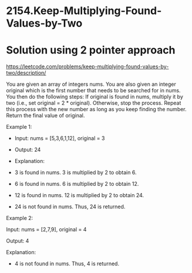 # 2154.Keep-Multiplying-Found-Values-by-Two
# Solution using 2 pointer approach
https://leetcode.com/problems/keep-multiplying-found-values-by-two/description/ 


You are given an array of integers nums. You are also given an integer original which is the first number that needs to be searched for in nums.
You then do the following steps:
If original is found in nums, multiply it by two (i.e., set original = 2 * original).
Otherwise, stop the process.
Repeat this process with the new number as long as you keep finding the number.
Return the final value of original.

Example 1:
- Input: nums = [5,3,6,1,12], original = 3
- Output: 24

- Explanation: 
- 3 is found in nums. 3 is multiplied by 2 to obtain 6.
- 6 is found in nums. 6 is multiplied by 2 to obtain 12.
- 12 is found in nums. 12 is multiplied by 2 to obtain 24.
- 24 is not found in nums. Thus, 24 is returned.

Example 2:

Input: nums = [2,7,9], original = 4

Output: 4

Explanation:
- 4 is not found in nums. Thus, 4 is returned.
